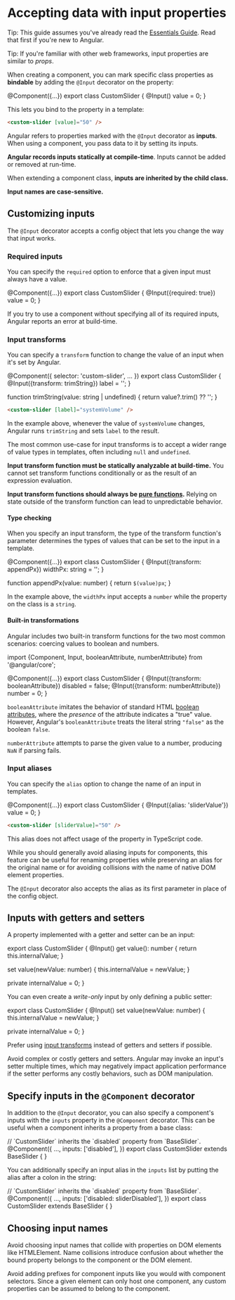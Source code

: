 # Accepting data with input properties

Tip: This guide assumes you've already read the [Essentials Guide](essentials). Read that first if you're new to Angular.

Tip: If you're familiar with other web frameworks, input properties are similar to _props_.

When creating a component, you can mark specific class properties as **bindable** by adding the `@Input` decorator on the property:

<docs-code language="ts" highlight="[3]">
@Component({...})
export class CustomSlider {
  @Input() value = 0;
}
</docs-code>

This lets you bind to the property in a template:

```html
<custom-slider [value]="50" />
```

Angular refers to properties marked with the `@Input` decorator as **inputs**. When using a component, you pass data to it by setting its inputs.

**Angular records inputs statically at compile-time**. Inputs cannot be added or removed at run-time.

When extending a component class, **inputs are inherited by the child class.**

**Input names are case-sensitive.**

## Customizing inputs

The `@Input` decorator accepts a config object that lets you change the way that input works.

### Required inputs

You can specify the `required` option to enforce that a given input must always have a value.

<docs-code language="ts" highlight="[3]">
@Component({...})
export class CustomSlider {
  @Input({required: true}) value = 0;
}
</docs-code>

If you try to use a component without specifying all of its required inputs, Angular reports an error at build-time.

### Input transforms

You can specify a `transform` function to change the value of an input when it's set by Angular.

<docs-code language="ts" highlight="[6]">
@Component({
  selector: 'custom-slider',
  ...
})
export class CustomSlider {
  @Input({transform: trimString}) label = '';
}

function trimString(value: string | undefined) {
  return value?.trim() ?? '';
}
</docs-code>

```html
<custom-slider [label]="systemVolume" />
```

In the example above, whenever the value of `systemVolume` changes, Angular runs `trimString` and sets `label` to the result.

The most common use-case for input transforms is to accept a wider range of value types in templates, often including `null` and `undefined`.

**Input transform function must be statically analyzable at build-time.** You cannot set transform functions conditionally or as the result of an expression evaluation.

**Input transform functions should always be [pure functions](https://en.wikipedia.org/wiki/Pure_function).** Relying on state outside of the transform function can lead to unpredictable behavior.

#### Type checking

When you specify an input transform, the type of the transform function's parameter determines the types of values that can be set to the input in a template.

<docs-code language="ts">
@Component({...})
export class CustomSlider {
  @Input({transform: appendPx}) widthPx: string = '';
}

function appendPx(value: number) {
  return `$(value)px`;
}
</docs-code>

In the example above, the `widthPx` input accepts a `number` while the property on the class is a `string`.

#### Built-in transformations

Angular includes two built-in transform functions for the two most common scenarios: coercing values to boolean and numbers.

<docs-code language="ts">
import {Component, Input, booleanAttribute, numberAttribute} from '@angular/core';

@Component({...})
export class CustomSlider {
  @Input({transform: booleanAttribute}) disabled = false;
  @Input({transform: numberAttribute}) number = 0;
}
</docs-code>

`booleanAttribute` imitates the behavior of standard
HTML [boolean attributes](https://developer.mozilla.org/en-US/docs/Glossary/Boolean/HTML), where the _presence_ of the attribute indicates a "true" value. However, Angular's `booleanAttribute` treats the literal string `"false"` as the boolean `false`.

`numberAttribute` attempts to parse the given value to a number, producing `NaN` if parsing fails.

### Input aliases

You can specify the `alias` option to change the name of an input in templates.

<docs-code language="ts" highlight="[3]">
@Component({...})
export class CustomSlider {
  @Input({alias: 'sliderValue'}) value = 0;
}
</docs-code>

```html
<custom-slider [sliderValue]="50" />
```

This alias does not affect usage of the property in TypeScript code.

While you should generally avoid aliasing inputs for components, this feature can be useful for renaming properties while preserving an alias for the original name or for avoiding collisions with the name of native DOM element properties.

The `@Input` decorator also accepts the alias as its first parameter in place of the config object.

## Inputs with getters and setters

A property implemented with a getter and setter can be an input:

<docs-code language="ts">
export class CustomSlider {
  @Input()
  get value(): number {
    return this.internalValue;
  }

  set value(newValue: number) {
    this.internalValue = newValue;
  }

  private internalValue = 0;
}
</docs-code>

You can even create a _write-only_ input by only defining a public setter:

<docs-code language="ts">
export class CustomSlider {
  @Input()
  set value(newValue: number) {
    this.internalValue = newValue;
  }

  private internalValue = 0;
}
</docs-code>

Prefer using <span style="text-decoration:underline;">input transforms</span> instead of getters and setters if possible.

Avoid complex or costly getters and setters. Angular may invoke an input's setter multiple times, which may negatively impact application performance if the setter performs any costly behaviors, such as DOM manipulation.

## Specify inputs in the `@Component` decorator

In addition to the `@Input` decorator, you can also specify a component's inputs with the `inputs` property in the `@Component` decorator. This can be useful when a component inherits a property from a base class:

<docs-code language="ts" highlight="[4]">
// `CustomSlider` inherits the `disabled` property from `BaseSlider`.
@Component({
  ...,
  inputs: ['disabled'],
})
export class CustomSlider extends BaseSlider { }
</docs-code>

You can additionally specify an input alias in the `inputs` list by putting the alias after a colon in the string:

<docs-code language="ts" highlight="[4]">
// `CustomSlider` inherits the `disabled` property from `BaseSlider`.
@Component({
  ...,
  inputs: ['disabled: sliderDisabled'],
})
export class CustomSlider extends BaseSlider { }
</docs-code>

## Choosing input names

Avoid choosing input names that collide with properties on DOM elements like HTMLElement. Name collisions introduce confusion about whether the bound property belongs to the component or the DOM element.

Avoid adding prefixes for component inputs like you would with component selectors. Since a given element can only host one component, any custom properties can be assumed to belong to the component.
